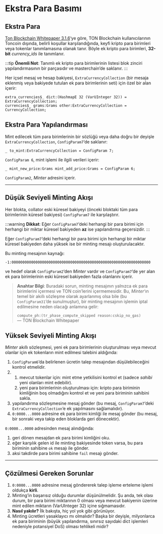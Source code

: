 # Ekstra Para Basımı

## Ekstra Para
[Ton Blockchain Whitepaper 3.1.6](https://ton-blockchain.github.io/docs/tblkch.pdf#page=55)‘ye göre, TON Blockchain kullanıcılarının Toncoin dışında, belirli koşullar karşılandığında, keyfi kripto para birimleri veya tokenlar tanımlamasına olanak tanır. Böyle ek kripto para birimleri, **32-bit** _currency_ids_ ile tanımlanır. 

:::tip
**Önemli Not**: Tanımlı ek kripto para birimlerinin listesi blok zinciri yapılandırmasının bir parçasıdır ve masterchain’de saklanır.
:::

Her içsel mesaj ve hesap bakiyesi, `ExtraCurrencyCollection` (bir mesaja eklenmiş veya bakiyede tutulan ek para birimlerinin seti) için özel bir alan içerir:
```tlb
extra_currencies$_ dict:(HashmapE 32 (VarUInteger 32)) = ExtraCurrencyCollection;
currencies$_ grams:Grams other:ExtraCurrencyCollection = CurrencyCollection;
```

## Ekstra Para Yapılandırması
Mint edilecek tüm para birimlerinin bir sözlüğü veya daha doğru bir deyişle `ExtraCurrencyCollection`, `ConfigParam7`‘de saklanır:
```tlb
_ to_mint:ExtraCurrencyCollection = ConfigParam 7;
```

`ConfigParam 6`, mint işlemi ile ilgili verileri içerir:
```tlb
_ mint_new_price:Grams mint_add_price:Grams = ConfigParam 6;
```

`ConfigParam2`, _Minter_ adresini içerir.

---

## Düşük Seviyeli Minting Akışı
Her blokta, collator eski küresel bakiyeyi (önceki bloktaki tüm para birimlerinin küresel bakiyesi) `ConfigParam7` ile karşılaştırır. 

:::warning
**Dikkat**: Eğer `ConfigParam7`‘deki herhangi bir para birimi için herhangi bir miktar küresel bakiyeden **az** ise yapılandırma geçersizdir.
:::

Eğer `ConfigParam7`‘deki herhangi bir para birimi için herhangi bir miktar küresel bakiyeden daha yüksek ise bir minting mesajı oluşturulacaktır.

Bu minting mesajının kaynağı:
```
-1:0000000000000000000000000000000000000000000000000000000000000000 
```
ve hedef olarak `ConfigParam2`‘den _Minter_ vardır ve `ConfigParam7`‘de yer alan ek para birimlerinin eski küresel bakiyeden fazla olanlarını içerir.

> **Anahtar Bilgi**: Buradaki sorun, minting mesajının yalnızca ek para birimlerini içermesi ve TON coin’lerini içermemesidir. Bu, _Minter_‘ın temel bir akıllı sözleşme olarak ayarlanmış olsa bile (bu `ConfigParam31`‘de sunulmuştur), bir minting mesajının işlemin iptal edilmesine neden olacağı anlamına gelir: 
> 
> `compute_ph:(tr_phase_compute_skipped reason:cskip_no_gas)`  
> — TON Blockchain Whitepaper

## Yüksek Seviyeli Minting Akışı
_Minter_ akıllı sözleşmesi, yeni ek para birimlerinin oluşturulması veya mevcut olanlar için ek tokenların mint edilmesi talebini aldığında:
1. `ConfigParam6`‘da belirlenen ücretin talep mesajından düşülebileceğini kontrol etmelidir.
2. 
   1. mevcut tokenlar için: mint etme yetkilisini kontrol et (sadece _sahibi_ yeni olanları mint edebilir).
   2. yeni para birimlerinin oluşturulması için: kripto para biriminin kimliğinin boş olmadığını kontrol et ve yeni para biriminin sahibini sakla.
3. yapılandırma sözleşmesine mesaj gönder (bu mesaj, `ConfigParam7`‘deki `ExtraCurrencyCollection`‘e ek yapılmasını sağlamalıdır).
4. `0:0000...0000` adresine ek para birimi kimliği ile mesaj gönder (bu mesaj, bir sonraki veya takip eden bloklarda geri dönecektir).

`0:0000...0000` adresinden mesaj alındığında:
1. geri dönen mesajdan ek para birimi kimliğini oku.
2. eğer karşılık gelen id ile minting bakiyesinde token varsa, bu para biriminin sahibine `ok` mesajı ile gönder.
3. aksi takdirde para birimi sahibine `fail` mesajı gönder.

---

## Çözülmesi Gereken Sorunlar
1. `0:0000...0000` adresine mesaj göndererek talep işleme erteleme işlemi oldukça **kirli**.
2. Minting’in başarısız olduğu durumlar düşünülmelidir. Şu anda, tek olası durum, bir para birimi miktarının 0 olması veya mevcut bakiyenin üzerine mint edilen miktarın (VarUInteger 32) içine sığmamasıdır.
3. **Nasıl yakılır?** İlk bakışta, hiç yol yok gibi görünüyor.
4. Minting ücretleri yasaklayıcı mı olmalıdır? Başka bir deyişle, milyonlarca ek para biriminin (büyük yapılandırma, sınırsız sayıdaki dict işlemleri nedeniyle potansiyel DoS) olması tehlikeli midir?